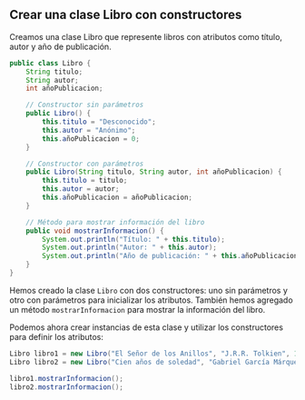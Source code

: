 ## Crear una clase Libro con constructores

Creamos una clase Libro que represente libros con atributos como título, autor y año de publicación.

```java
public class Libro {
    String titulo;
    String autor;
    int añoPublicacion;

    // Constructor sin parámetros
    public Libro() {
        this.titulo = "Desconocido";
        this.autor = "Anónimo";
        this.añoPublicacion = 0;
    }

    // Constructor con parámetros
    public Libro(String titulo, String autor, int añoPublicacion) {
        this.titulo = titulo;
        this.autor = autor;
        this.añoPublicacion = añoPublicacion;
    }

    // Método para mostrar información del libro
    public void mostrarInformacion() {
        System.out.println("Título: " + this.titulo);
        System.out.println("Autor: " + this.autor);
        System.out.println("Año de publicación: " + this.añoPublicacion);
    }
}
```

Hemos creado la clase ``Libro`` con dos constructores: uno sin parámetros y otro con parámetros para inicializar los atributos. También hemos agregado un método ``mostrarInformacion`` para mostrar la información del libro.

Podemos ahora crear instancias de esta clase y utilizar los constructores para definir los atributos:

```java
Libro libro1 = new Libro("El Señor de los Anillos", "J.R.R. Tolkien", 1954);
Libro libro2 = new Libro("Cien años de soledad", "Gabriel García Márquez", 1967);

libro1.mostrarInformacion();
libro2.mostrarInformacion();
```
